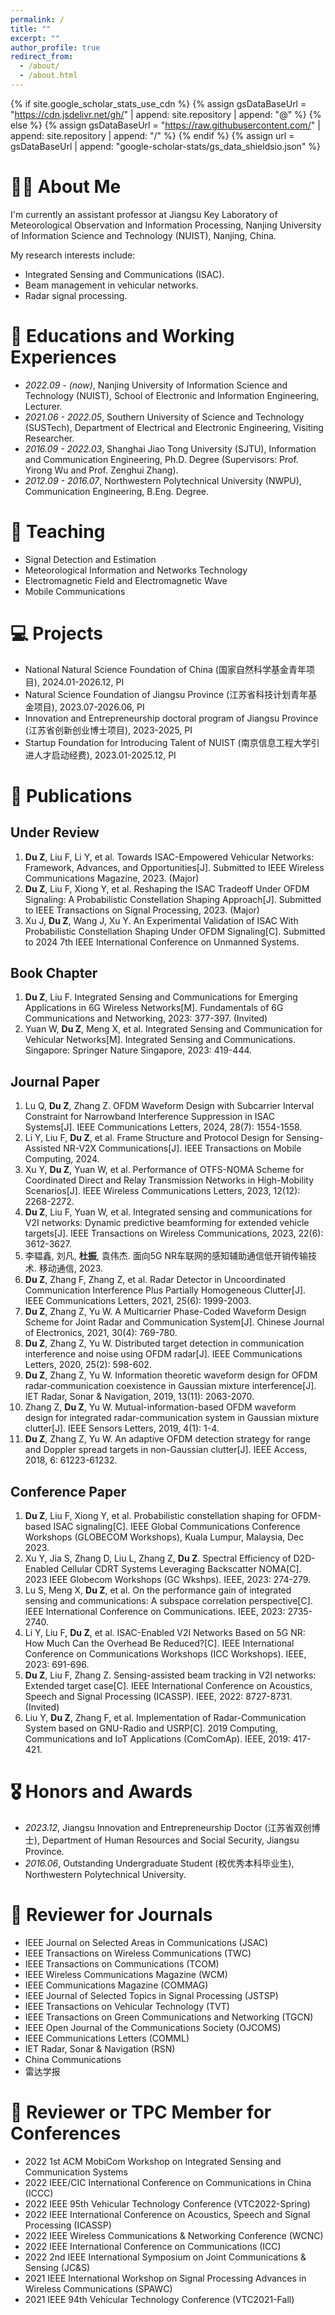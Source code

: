 ```yaml
---
permalink: /
title: ""
excerpt: ""
author_profile: true
redirect_from: 
  - /about/
  - /about.html
---
```


{% if site.google_scholar_stats_use_cdn %}
{% assign gsDataBaseUrl = "https://cdn.jsdelivr.net/gh/" | append: site.repository | append: "@" %}
{% else %}
{% assign gsDataBaseUrl = "https://raw.githubusercontent.com/" | append: site.repository | append: "/" %}
{% endif %}
{% assign url = gsDataBaseUrl | append: "google-scholar-stats/gs_data_shieldsio.json" %}

<span class='anchor' id='about-me'></span>


# 🤵🏻 About Me

I'm currently an assistant professor at Jiangsu Key Laboratory of Meteorological Observation and Information Processing, Nanjing University of Information Science and Technology (NUIST), Nanjing, China. 

My research interests include:
- Integrated Sensing and Communications (ISAC).
- Beam management in vehicular networks.
- Radar signal processing.

# 📖 Educations and Working Experiences
- *2022.09 - (now)*, Nanjing University of Information Science and Technology (NUIST), School of Electronic and Information Engineering, Lecturer.
- *2021.06 - 2022.05*, Southern University of Science and Technology (SUSTech), Department of Electrical and Electronic Engineering, Visiting Researcher.
- *2016.09 - 2022.03*, Shanghai Jiao Tong University (SJTU), Information and Communication Engineering, Ph.D. Degree (Supervisors: Prof. Yirong Wu and Prof. Zenghui Zhang). 
- *2012.09 - 2016.07*, Northwestern Polytechnical University (NWPU), Communication Engineering, B.Eng. Degree.

# 🏫 Teaching
- Signal Detection and Estimation
- Meteorological Information and Networks Technology
- Electromagnetic Field and Electromagnetic Wave
- Mobile Communications

# 💻 Projects
- National Natural Science Foundation of China (国家自然科学基金青年项目), 2024.01-2026.12, PI
- Natural Science Foundation of Jiangsu Province (江苏省科技计划青年基金项目), 2023.07-2026.06, PI
- Innovation and Entrepreneurship doctoral program of Jiangsu Province (江苏省创新创业博士项目), 2023-2025, PI
- Startup Foundation for Introducing Talent of NUIST (南京信息工程大学引进人才启动经费), 2023.01-2025.12, PI

# 📝 Publications 
## Under Review ## 
1. **Du Z**, Liu F, Li Y, et al. Towards ISAC-Empowered Vehicular Networks: Framework, Advances, and Opportunities[J]. Submitted to IEEE Wireless Communications Magazine, 2023. (Major)
2. **Du Z**, Liu F, Xiong Y, et al. Reshaping the ISAC Tradeoff Under OFDM Signaling: A Probabilistic Constellation Shaping Approach[J]. Submitted to IEEE Transactions on Signal Processing, 2023. (Major)
3. Xu J, **Du Z**, Wang J, Xu Y. An Experimental Validation of ISAC With Probabilistic Constellation Shaping Under OFDM Signaling[C]. Submitted to 2024 7th IEEE International Conference on Unmanned Systems.

## Book Chapter ## 
1. **Du Z**, Liu F. Integrated Sensing and Communications for Emerging Applications in 6G Wireless Networks[M]. Fundamentals of 6G Communications and Networking, 2023: 377-397. (Invited)
2. Yuan W, **Du Z**, Meng X, et al. Integrated Sensing and Communication for Vehicular Networks[M]. Integrated Sensing and Communications. Singapore: Springer Nature Singapore, 2023: 419-444.

## Journal Paper ## 
1. Lu Q, **Du Z**, Zhang Z. OFDM Waveform Design with Subcarrier Interval Constraint for Narrowband Interference Suppression in ISAC Systems[J]. IEEE Communications Letters, 2024, 28(7): 1554-1558.
2. Li Y, Liu F, **Du Z**, et al. Frame Structure and Protocol Design for Sensing-Assisted NR-V2X Communications[J]. IEEE Transactions on Mobile Computing, 2024.
3. Xu Y, **Du Z**, Yuan W, et al. Performance of OTFS-NOMA Scheme for Coordinated Direct and Relay Transmission Networks in High-Mobility Scenarios[J]. IEEE Wireless Communications Letters, 2023, 12(12): 2268-2272.
4. **Du Z**, Liu F, Yuan W, et al. Integrated sensing and communications for V2I networks: Dynamic predictive beamforming for extended vehicle targets[J]. IEEE Transactions on Wireless Communications, 2023, 22(6): 3612-3627.
5. 李韫鑫, 刘凡, **杜振**, 袁伟杰. 面向5G NR车联网的感知辅助通信低开销传输技术. 移动通信, 2023.
6. **Du Z**, Zhang F, Zhang Z, et al. Radar Detector in Uncoordinated Communication Interference Plus Partially Homogeneous Clutter[J]. IEEE Communications Letters, 2021, 25(6): 1999-2003.
7. **Du Z**, Zhang Z, Yu W. A Multicarrier Phase-Coded Waveform Design Scheme for Joint Radar and Communication System[J]. Chinese Journal of Electronics, 2021, 30(4): 769-780.
8. **Du Z**, Zhang Z, Yu W. Distributed target detection in communication interference and noise using OFDM radar[J]. IEEE Communications Letters, 2020, 25(2): 598-602.
9. **Du Z**, Zhang Z, Yu W. Information theoretic waveform design for OFDM radar‐communication coexistence in Gaussian mixture interference[J]. IET Radar, Sonar & Navigation, 2019, 13(11): 2063-2070.
10. Zhang Z, **Du Z**, Yu W. Mutual-information-based OFDM waveform design for integrated radar-communication system in Gaussian mixture clutter[J]. IEEE Sensors Letters, 2019, 4(1): 1-4.
11. **Du Z**, Zhang Z, Yu W. An adaptive OFDM detection strategy for range and Doppler spread targets in non-Gaussian clutter[J]. IEEE Access, 2018, 6: 61223-61232.

## Conference Paper ## 
1. **Du Z**, Liu F, Xiong Y, et al. Probabilistic constellation shaping for OFDM-based ISAC signaling[C]. IEEE Global Communications Conference Workshops (GLOBECOM Workshops), Kuala Lumpur, Malaysia, Dec 2023.
2. Xu Y, Jia S, Zhang D, Liu L, Zhang Z, **Du Z**. Spectral Efficiency of D2D-Enabled Cellular CDRT Systems Leveraging Backscatter NOMA[C]. 2023 IEEE Globecom Workshops (GC Wkshps). IEEE, 2023: 274-279.
3. Lu S, Meng X, **Du Z**, et al. On the performance gain of integrated sensing and communications: A subspace correlation perspective[C]. IEEE International Conference on Communications. IEEE, 2023: 2735-2740.
4. Li Y, Liu F, **Du Z**, et al. ISAC-Enabled V2I Networks Based on 5G NR: How Much Can the Overhead Be Reduced?[C]. IEEE International Conference on Communications Workshops (ICC Workshops). IEEE, 2023: 691-696.
5. **Du Z**, Liu F, Zhang Z. Sensing-assisted beam tracking in V2I networks: Extended target case[C]. IEEE International Conference on Acoustics, Speech and Signal Processing (ICASSP). IEEE, 2022: 8727-8731. (Invited)
6. Liu Y, **Du Z**, Zhang F, et al. Implementation of Radar-Communication System based on GNU-Radio and USRP[C]. 2019 Computing, Communications and IoT Applications (ComComAp). IEEE, 2019: 417-421.

# 🎖 Honors and Awards
- *2023.12*, Jiangsu Innovation and Entrepreneurship Doctor (江苏省双创博士), Department of Human Resources and Social Security, Jiangsu Province.
- *2016.06*, Outstanding Undergraduate Student (校优秀本科毕业生), Northwestern Polytechnical University.

# 💬 Reviewer for Journals
- IEEE Journal on Selected Areas in Communications (JSAC)
- IEEE Transactions on Wireless Communications (TWC)
- IEEE Transactions on Communications (TCOM)
- IEEE Wireless Communications Magazine (WCM)
- IEEE Communications Magazine (COMMAG)
- IEEE Journal of Selected Topics in Signal Processing (JSTSP)
- IEEE Transactions on Vehicular Technology (TVT)
- IEEE Transactions on Green Communications and Networking (TGCN)
- IEEE Open Journal of the Communications Society (OJCOMS)
- IEEE Communications Letters (COMML)
- IET Radar, Sonar & Navigation (RSN)
- China Communications
- 雷达学报

# 💬 Reviewer or TPC Member for Conferences
- 2022 1st ACM MobiCom Workshop on Integrated Sensing and Communication Systems
- 2022 IEEE/CIC International Conference on Communications in China (ICCC)
- 2022 IEEE 95th Vehicular Technology Conference (VTC2022-Spring)
- 2022 IEEE International Conference on Acoustics, Speech and Signal Processing (ICASSP)
- 2022 IEEE Wireless Communications & Networking Conference (WCNC)
- 2022 IEEE International Conference on Communications (ICC)
- 2022 2nd IEEE International Symposium on Joint Communications & Sensing (JC&S)
- 2021 IEEE International Workshop on Signal Processing Advances in Wireless Communications (SPAWC)
- 2021 IEEE 94th Vehicular Technology Conference (VTC2021-Fall)

<script type="text/javascript" src="//rf.revolvermaps.com/0/0/6.js?i=54e0ojatafc&amp;m=7&amp;c=e63100&amp;cr1=ffffff&amp;f=arial&amp;l=0&amp;bv=90&amp;lx=-420&amp;ly=420&amp;hi=20&amp;he=7&amp;hc=a8ddff&amp;rs=80" async="async"></script>
